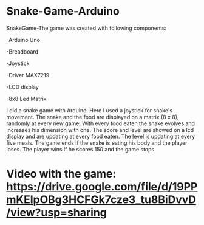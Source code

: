 # Snake-Game-Arduino

SnakeGame-The game was created with following components:

-Arduino Uno

-Breadboard

-Joystick

-Driver MAX7219

-LCD display

-8x8 Led Matrix

I did a snake game with Arduino. Here I used a joystick for snake's movement. The snake and the food are displayed on a matrix (8 x 8), randomly at every new game. With every food eaten the snake evolves and increases his dimension with one. The score and level are showed on a lcd display and are updating at every food eaten. The level is updating at every five meals. The game ends if the snake is eating his body and the player loses. The player wins if he scores 150 and the game stops.


# Video with the game: https://drive.google.com/file/d/19PPmKEIpOBg3HCFGk7cze3_tu8BiDvvD/view?usp=sharing
